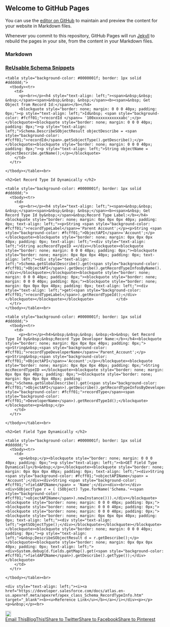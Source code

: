## Welcome to GitHub Pages

You can use the [editor on GitHub](https://github.com/naveen39/APEX/edit/gh-pages/index.md) to maintain and preview the content for your website in Markdown files.

Whenever you commit to this repository, GitHub Pages will run [Jekyll](https://jekyllrb.com/) to rebuild the pages in your site, from the content in your Markdown files.

### Markdown

<div class="post hentry uncustomized-post-template" itemprop="blogPost" itemscope="itemscope" itemtype="http://schema.org/BlogPosting">
<meta content="4574613534265035266" itemprop="blogId">
<meta content="8709598656463183361" itemprop="postId">
<a name="8709598656463183361"></a>
<h3 class="post-title entry-title" itemprop="name">
<a href="https://bayyabuzz.blogspot.com/2021/04/object-schema-get-object-from-record-id.html">ReUsable Schema Snippets</a>
</h3>
<div class="post-header">
<div class="post-header-line-1"></div>
</div>
<div class="post-body entry-content" id="post-body-8709598656463183361" itemprop="description articleBody">



  

    <table style="background-color: #0000001f; border: 1px solid #dddddd;">
      <tbody><tr>
        <td>
          <p><br></p><h4 style="text-align: left;"><span>&nbsp;&nbsp; &nbsp;</span><span>&nbsp;&nbsp; &nbsp;</span><b><span>&nbsp; Get Object from Record Id:</span></b></h4>
          <blockquote style="border: none; margin: 0 0 0 40px; padding: 0px;"><p style="text-align: left;">Id&nbsp; <span style="background-color: #fcff01;">recordId </span>= '100xxxxxxxxxxxxabc';</p></blockquote><blockquote style="border: none; margin: 0 0 0 40px; padding: 0px;"><p style="text-align: left;">Schema.DescribeSObjectResult objectDescribe = <span style="background-color: #fcff01;">recordId</span>.getSobjectType().getDescribe();</p></blockquote><blockquote style="border: none; margin: 0 0 0 40px; padding: 0px;"><p style="text-align: left;">String objectName = objectDescribe.getName();</p></blockquote>
        </td>
      </tr>

    </tbody></table><br>

    <h2>Get Record Type Id Dynamically </h2>

    <table style="background-color: #0000001f; border: 1px solid #dddddd;">
      <tbody><tr>
        <td>
          <p><br></p><h4 style="text-align: left;"><span>&nbsp;&nbsp; &nbsp;</span><span>&nbsp;&nbsp; &nbsp;</span><b><span>&nbsp; Get Record Type Id by&nbsp;</span>&nbsp;Record Type Label:</b></h4><blockquote style="border: none; margin: 0px 0px 0px 40px; padding: 0px; text-align: left;"><p>String <span style="background-color: #fcff01;">recordTypeLabel</span>='Parent Account';</p><p>String <span style="background-color: #fcff01;">ObjectAPI</span>='Account';</p></blockquote><blockquote style="border: none; margin: 0px 0px 0px 40px; padding: 0px; text-align: left;"><div style="text-align: left;">String accRecordTypeID =</div></blockquote><blockquote style="border: none; margin: 0 0 0 40px; padding: 0px;"><blockquote style="border: none; margin: 0px 0px 0px 40px; padding: 0px; text-align: left;"><div style="text-align: left;">Schema.getGlobalDescribe().get(<span style="background-color: #fcff01;">ObjectAPI</span>).getDescribe().getRecordTypeInfosByName().</div></blockquote></blockquote><blockquote style="border: none; margin: 0 0 0 40px; padding: 0px;"><blockquote style="border: none; margin: 0 0 0 40px; padding: 0px;"><blockquote style="border: none; margin: 0px 0px 0px 40px; padding: 0px; text-align: left;"><div style="text-align: left;">get(<span style="background-color: #fcff01;">recordTypeLabel</span>).getRecordTypeId();</div></blockquote></blockquote></blockquote>          </td>
      </tr>
    </tbody></table><br>

    <table style="background-color: #0000001f; border: 1px solid #dddddd;">
      <tbody><tr>
        <td>
          <p><br></p><h4>&nbsp;&nbsp;&nbsp; &nbsp;<b>&nbsp; Get Record Type Id by&nbsp;&nbsp;Record Type Developer Name:</b></h4><blockquote style="border: none; margin: 0px 0px 0px 40px; padding: 0px;"><p>String&nbsp;<span style="background-color: #fcff01;">recordTypeDeveloperName</span>='Parent_Account';</p><p>String&nbsp;<span style="background-color: #fcff01;">ObjectAPI</span>='Account';</p></blockquote><blockquote style="border: none; margin: 0px 0px 0px 40px; padding: 0px;">String accRecordTypeID =</blockquote><blockquote style="border: none; margin: 0px 0px 0px 40px; padding: 0px;"><blockquote style="border: none; margin: 0px 0px 0px 40px; padding: 0px;">Schema.getGlobalDescribe().get(<span style="background-color: #fcff01;">ObjectAPI</span>).getDescribe().getRecordTypeInfosByDeveloperName().get(<span style="background-color: #fcff01;">recordType</span><span style="background-color: #fcff01;">DeveloperName</span>).getRecordTypeId();</blockquote></blockquote><p>&nbsp;</p>
        </td>
      </tr>

    </tbody></table><br>

    <h2>Get Field Type Dynamically </h2>

    <table style="background-color: #0000001f; border: 1px solid #dddddd;">
      <tbody><tr>
        <td>
          <p>&nbsp;</p><blockquote style="border: none; margin: 0 0 0 40px; padding: 0px;"><p style="text-align: left;"><b>GET Field Type Dynamically</b>&nbsp;</p></blockquote><blockquote style="border: none; margin: 0px 0px 0px 40px; padding: 0px; text-align: left;"><div>String <span style="background-color: #fcff01;">objectAPIName</span> = 'Account';</div><div>String <span style="background-color: #fcff01;">fieldAPIName</span> = 'Name';</div><div><br></div><div>SObjectType r = ( (SObject) Type.forName('Schema.'+<span style="background-color: #fcff01;">objectAPIName</span>).newInstance())).</div></blockquote><blockquote style="border: none; margin: 0 0 0 40px; padding: 0px;"><blockquote style="border: none; margin: 0 0 0 40px; padding: 0px;"><blockquote style="border: none; margin: 0 0 0 40px; padding: 0px;"><blockquote style="border: none; margin: 0px 0px 0px 40px; padding: 0px; text-align: left;"><div style="text-align: left;">getSObjectType();</div></blockquote></blockquote></blockquote></blockquote><blockquote style="border: none; margin: 0 0 0 40px; padding: 0px;"><p style="text-align: left;">&nbsp;DescribeSObjectResult d = r.getDescribe();</p></blockquote><blockquote style="border: none; margin: 0px 0px 0px 40px; padding: 0px; text-align: left;"><div>System.debug(d.fields.getMap().get(<span style="background-color: #fcff01;">fieldAPIName</span>).getDescribe().getType());</div></blockquote>
        </td>
      </tr>

    </tbody></table><br>

    <div style="text-align: left;"><i><a href="https://developer.salesforce.com/docs/atlas.en-us.apexref.meta/apexref/apex_class_Schema_RecordTypeInfo.htm" target="_blank"><b><u>Reference Link</u></b></a></i></div><p></p><p>&nbsp;</p><br>


<div style="clear: both;"></div>
</div>
<div class="post-footer">
<div class="post-footer-line post-footer-line-1">
<span class="post-author vcard">
</span>
<span class="post-timestamp">
</span>
<span class="post-comment-link">
</span>
<span class="post-icons">
<span class="item-control blog-admin pid-1972702472">
<a href="https://www.blogger.com/post-edit.g?blogID=4574613534265035266&amp;postID=8709598656463183361&amp;from=pencil" title="Edit Post">
<img alt="" class="icon-action" height="18" src="https://resources.blogblog.com/img/icon18_edit_allbkg.gif" width="18">
</a>
</span>
</span>
<div class="post-share-buttons goog-inline-block">
<a class="goog-inline-block share-button sb-email" href="https://www.blogger.com/share-post.g?blogID=4574613534265035266&amp;postID=8709598656463183361&amp;target=email" target="_blank" title="Email This"><span class="share-button-link-text">Email This</span></a><a class="goog-inline-block share-button sb-blog" href="https://www.blogger.com/share-post.g?blogID=4574613534265035266&amp;postID=8709598656463183361&amp;target=blog" onclick="window.open(this.href, &quot;_blank&quot;, &quot;height=270,width=475&quot;); return false;" target="_blank" title="BlogThis!"><span class="share-button-link-text">BlogThis!</span></a><a class="goog-inline-block share-button sb-twitter" href="https://www.blogger.com/share-post.g?blogID=4574613534265035266&amp;postID=8709598656463183361&amp;target=twitter" target="_blank" title="Share to Twitter"><span class="share-button-link-text">Share to Twitter</span></a><a class="goog-inline-block share-button sb-facebook" href="https://www.blogger.com/share-post.g?blogID=4574613534265035266&amp;postID=8709598656463183361&amp;target=facebook" onclick="window.open(this.href, &quot;_blank&quot;, &quot;height=430,width=640&quot;); return false;" target="_blank" title="Share to Facebook"><span class="share-button-link-text">Share to Facebook</span></a><a class="goog-inline-block share-button sb-pinterest" href="https://www.blogger.com/share-post.g?blogID=4574613534265035266&amp;postID=8709598656463183361&amp;target=pinterest" target="_blank" title="Share to Pinterest"><span class="share-button-link-text">Share to Pinterest</span></a>
</div>
</div>
<div class="post-footer-line post-footer-line-2">
<span class="post-labels">
</span>
</div>
<div class="post-footer-line post-footer-line-3">
<span class="post-location">
</span>
</div>
</div>
</div>
